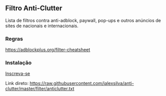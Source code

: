 ## Filtro Anti-Clutter
Lista de filtros contra anti-adblock, paywall, pop-ups e outros anúncios de sites de nacionais e internacionais.

### Regras
https://adblockplus.org/filter-cheatsheet

### Instalação
[Inscreva-se](https://subscribe.adblockplus.org/?location=https://raw.githubusercontent.com/ialexsilva/anti-clutter/master/filter/anticlutter.txt&title=Anti-Clutter_by_Alex_Silva)

Link direto: https://raw.githubusercontent.com/ialexsilva/anti-clutter/master/filter/anticlutter.txt